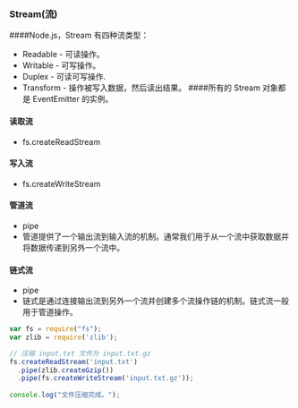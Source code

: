 ### Stream(流)

####Node.js，Stream 有四种流类型：
- Readable - 可读操作。
- Writable - 可写操作。
- Duplex - 可读可写操作.
- Transform - 操作被写入数据，然后读出结果。
####所有的 Stream 对象都是 EventEmitter 的实例。

#### 读取流
- fs.createReadStream
#### 写入流
- fs.createWriteStream
#### 管道流
- pipe
- 管道提供了一个输出流到输入流的机制。通常我们用于从一个流中获取数据并将数据传递到另外一个流中。
#### 链式流
- pipe
- 链式是通过连接输出流到另外一个流并创建多个流操作链的机制。链式流一般用于管道操作。
```javascript
var fs = require("fs");
var zlib = require('zlib');

// 压缩 input.txt 文件为 input.txt.gz
fs.createReadStream('input.txt')
  .pipe(zlib.createGzip())
  .pipe(fs.createWriteStream('input.txt.gz'));
  
console.log("文件压缩完成。");
```